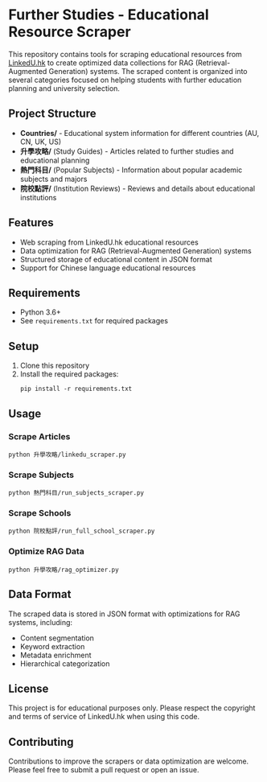 # Further Studies - Educational Resource Scraper

This repository contains tools for scraping educational resources from [LinkedU.hk](https://linkedu.hk) to create optimized data collections for RAG (Retrieval-Augmented Generation) systems. The scraped content is organized into several categories focused on helping students with further education planning and university selection.

## Project Structure

- **Countries/** - Educational system information for different countries (AU, CN, UK, US)
- **升學攻略/** (Study Guides) - Articles related to further studies and educational planning
- **熱門科目/** (Popular Subjects) - Information about popular academic subjects and majors
- **院校點評/** (Institution Reviews) - Reviews and details about educational institutions

## Features

- Web scraping from LinkedU.hk educational resources
- Data optimization for RAG (Retrieval-Augmented Generation) systems
- Structured storage of educational content in JSON format
- Support for Chinese language educational resources

## Requirements

- Python 3.6+
- See `requirements.txt` for required packages

## Setup

1. Clone this repository
2. Install the required packages:
   ```
   pip install -r requirements.txt
   ```

## Usage

### Scrape Articles
```
python 升學攻略/linkedu_scraper.py
```

### Scrape Subjects
```
python 熱門科目/run_subjects_scraper.py
```

### Scrape Schools
```
python 院校點評/run_full_school_scraper.py
```

### Optimize RAG Data
```
python 升學攻略/rag_optimizer.py
```

## Data Format

The scraped data is stored in JSON format with optimizations for RAG systems, including:
- Content segmentation
- Keyword extraction
- Metadata enrichment
- Hierarchical categorization

## License

This project is for educational purposes only. Please respect the copyright and terms of service of LinkedU.hk when using this code.

## Contributing

Contributions to improve the scrapers or data optimization are welcome. Please feel free to submit a pull request or open an issue.

